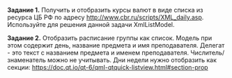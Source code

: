 **Задание 1.**
Получить и отобразить курсы валют в виде списка из ресурса ЦБ РФ по адресу http://www.cbr.ru/scripts/XML_daily.asp. Используйте для решения данной задачи XmlListModel.

**Задание 2.**
Отобразить расписание группы как список. Модель при этом содержит день, название предмета и имя преподавателя. Делегат - это текст с названием предмета и именем преподавателя. Числитель/знаменатель можно не учитывать. Дни недели нужно отобразить как секции: https://doc.qt.io/qt-6/qml-qtquick-listview.html#section-prop